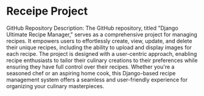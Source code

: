 # Receipe Project 
  GitHub Repository Description:  The GitHub repository, titled "Django Ultimate Recipe Manager," serves as a comprehensive project for managing recipes. It empowers users to effortlessly create, view, update, and delete their unique recipes, including the ability to upload and display images for each recipe. The project is designed with a user-centric approach, enabling recipe enthusiasts to tailor their culinary creations to their preferences while ensuring they have full control over their recipes. Whether you're a seasoned chef or an aspiring home cook, this Django-based recipe management system offers a seamless and user-friendly experience for organizing your culinary masterpieces.
